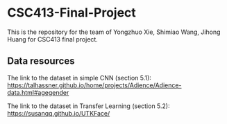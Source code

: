 # CSC413-Final-Project

This is the repository for the team of Yongzhuo Xie, Shimiao Wang, Jihong Huang for CSC413 final project.

## Data resources
The link to the dataset in simple CNN (section 5.1): https://talhassner.github.io/home/projects/Adience/Adience-data.html#agegender

The link to the dataset in Transfer Learning (section 5.2): https://susanqq.github.io/UTKFace/
